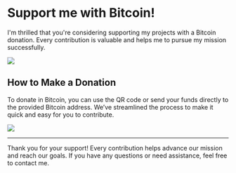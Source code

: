 # Support me with Bitcoin!

I'm thrilled that you're considering supporting my projects with a Bitcoin donation. Every contribution is valuable and helps me to pursue my mission successfully.

![](https://cdn-icons-png.flaticon.com/512/3667/3667556.png)

## How to Make a Donation

To donate in Bitcoin, you can use the QR code or send your funds directly to the provided Bitcoin address. We’ve streamlined the process to make it quick and easy for you to contribute.

![](https://image.freepik.com/free-vector/modern-yellow-bitcoin-design_1017-9631.jpg)

---

Thank you for your support! Every contribution helps advance our mission and reach our goals. If you have any questions or need assistance, feel free to contact me.
